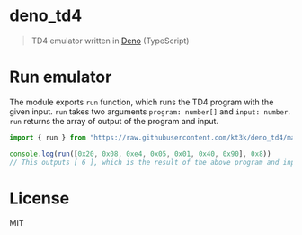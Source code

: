 # deno_td4

> TD4 emulator written in [Deno][] (TypeScript)

# Run emulator

The module exports `run` function, which runs the TD4 program with the given input. `run` takes two arguments `program: number[]` and `input: number`. `run` returns the array of output of the program and input.

```ts
import { run } from "https://raw.githubusercontent.com/kt3k/deno_td4/master/mod.ts";

console.log(run([0x20, 0x08, 0xe4, 0x05, 0x01, 0x40, 0x90], 0x8))
// This outputs [ 6 ], which is the result of the above program and input
```

# License

MIT

[deno]: https://deno.land/
